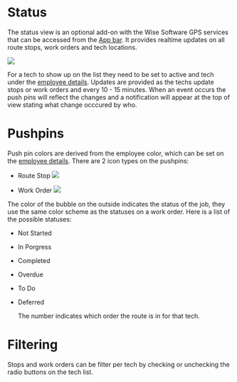 # Status

The status view is an optional add-on with the Wise Software GPS services that can be accessed from the [App bar](https://docs.wisesoftwareinc.com/enterprise#App-Bar). It provides realtime updates on all route stops, work orders and tech locations. 

![](https://wiselibrary.blob.core.windows.net/docs/Windows/StatusView.png)

For a tech to show up on the list they need to be set to active and tech under the [employee details](https://docs.wisesoftwareinc.com/enterprise/employees/details). Updates are provided as the techs update stops or work orders and every 10 - 15 minutes. When an event occurs the push pins will reflect the changes and a notification will appear at the top of view stating what change occcured by who.


# Pushpins
Push pin colors are derived from the employee color, which can be set on the [employee details](https://docs.wisesoftwareinc.com/enterprise/employees/details). There are 2 icon types on the pushpins:

  - Route Stop     ![](https://wiselibrary.blob.core.windows.net/docs/Windows/RoutePushPin.png)
    
  - Work Order     ![](https://wiselibrary.blob.core.windows.net/docs/Windows/WorkPushPin.png)

The color of the bubble on the outside indicates the status of the job, they use the same color scheme as the statuses on a work order. Here is a list of the possible statuses:

- Not Started
- In Porgress
- Completed
- Overdue
- To Do
- Deferred

  The number indicates which order the route is in for that tech.

# Filtering

Stops and work orders can be filter per tech by checking or unchecking the radio buttons on the tech list.
